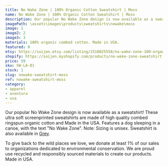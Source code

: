 ```yaml
---
title: No Wake Zone | 100% Organic Cotton Sweatshirt | Moss
name: No Wake Zone | 100% Organic Cotton Sweatshirt | Moss
description: Our popular No Wake Zone design is now available as a sweatshirt! These ultra soft sweatshirts are made of high quality combed ringspun organic cotton and Made in the USA. Features a dog sleeping in a canoe, with the text "No Wake Zone".
imagePath: \assets\images\products\sweatshirts\nowake\moss
image: 1
image2: 2
image3: 3
materials: 100% organic combed cotton. Made in USA.
featured: 0
etsy: https://soijen.etsy.com/listing/1510025558/no-wake-zone-100-organic-cotton-unisex?utm_source=Copy&utm_medium=ListingManager&utm_campaign=Share&utm_term=so.lmsm&share_time=1695261099604
shopify: https://soijen.myshopify.com/products/no-wake-zone-sweatshirt
price: 59
sku: SW-LA-01
stock: 1
slug: nowake-sweatshirt-moss
ref: nowake-sweatshirt-moss
category:
- apparel
- aventura
- usa
---
```

Our popular No Wake Zone design is now available as a sweatshirt! These ultra soft screenprinted sweatshirts are made of high quality combed ringspun organic cotton and Made in the USA. Features a dog sleeping in a canoe, with the text "No Wake Zone". Note: Sizing is unisex. Sweatshirt is also available in <a href="/products/nowake-sweatshirt-grey" title="No Wake Zone | 100% Organic Cotton T-shirt | Grey">Grey</a>.

To give back to the wild places we love, we donate at least 1% of our sales to organizations dedicated to environmental conservation. We are proud use recycled and responsibly sourced materials to create our products. Made in USA.